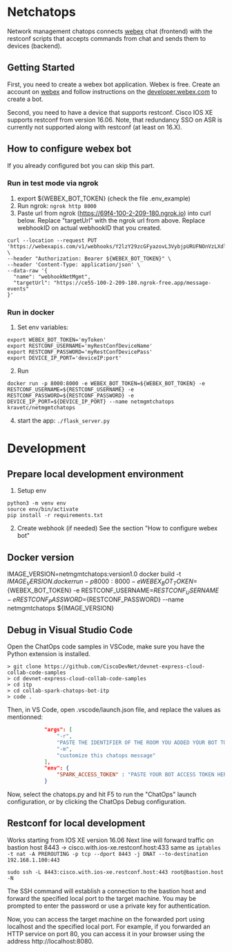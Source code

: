 # Netchatops
Network management chatops connects [webex](https://www.webex.com) chat (frontend) with the restconf scripts that accepts commands from chat and sends them to devices (backend).

## Getting Started

First, you need to create a webex bot application. Webex is free. Create an account on [webex](https://www.webex.com) and follow instructions on the [developer.webex.com](https://developer.webex.com/) to create a bot.

Second, you need to have a device that supports restconf. Cisco IOS XE supports restconf from version 16.06. Note, that redundancy SSO on ASR is currently not supported along with restconf (at least on 16.X).


## How to configure webex bot
If you already configured bot you can skip this part.

### Run in test mode via ngrok
1. export ${WEBEX_BOT_TOKEN} (check the file .env_example)
2. Run ngrok: `ngrok http 8000`
3. Paste url from ngrok (https://69f4-100-2-209-180.ngrok.io) into curl below. Replace "targetUrl" with the ngrok url from above. Replace webhookID on actual webhookID that you created. 
```
curl --location --request PUT 'https://webexapis.com/v1/webhooks/Y2lzY29zcGFyazovL3VybjpURUFNOnVzLXdlc3QtMl9yL1dFQkhPT0svNzlmN2Y4ZjYtZTBiNy00ZTI4LTlmZWYtMGQ3YTRlNTkyMGM3' \
--header "Authorization: Bearer ${WEBEX_BOT_TOKEN}" \
--header 'Content-Type: application/json' \
--data-raw '{
  "name": "webhookNetMgmt",
  "targetUrl": "https://ce55-100-2-209-180.ngrok-free.app/message-events"
}'
```


### Run in docker
1. Set env variables:
``` 
export WEBEX_BOT_TOKEN='myToken'
export RESTCONF_USERNAME='myRestConfDeviceName'
export RESTCONF_PASSWORD='myRestConfDevicePass'
export DEVICE_IP_PORT='deviceIP:port'
```

2. Run
```
docker run -p 8000:8000 -e WEBEX_BOT_TOKEN=${WEBEX_BOT_TOKEN} -e RESTCONF_USERNAME=${RESTCONF_USERNAME} -e RESTCONF_PASSWORD=${RESTCONF_PASSWORD} -e DEVICE_IP_PORT=${DEVICE_IP_PORT} --name netmgmtchatops kravetc/netmgmtchatops
```


4. start the app: `./flask_server.py`



# Development

## Prepare local development environment
1. Setup env
```
python3 -m venv env
source env/bin/activate
pip install -r requirements.txt
```

2. Create webhook (if needed)
See the section "How to configure webex bot"

## Docker version
IMAGE_VERSION=netmgmtchatops:version1.0
docker build -t ${IMAGE_VERSION} .
docker run -p 8000:8000 -e WEBEX_BOT_TOKEN=${WEBEX_BOT_TOKEN} -e RESTCONF_USERNAME=${RESTCONF_USERNAME} -e RESTCONF_PASSWORD=${RESTCONF_PASSWORD} --name netmgmtchatops ${IMAGE_VERSION}


## Debug in Visual Studio Code
Open the ChatOps code samples in VSCode, make sure you have the Python extension is installed.

```shell
> git clone https://github.com/CiscoDevNet/devnet-express-cloud-collab-code-samples
> cd devnet-express-cloud-collab-code-samples
> cd itp
> cd collab-spark-chatops-bot-itp
> code .
```

Then, in VS Code, open .vscode/launch.json file, and replace the values as mentionned:

```json
            "args": [
                "-r",
                "PASTE THE IDENTIFIER OF THE ROOM YOU ADDED YOUR BOT TO",
                "-m",
                "customize this chatops message"
            ],
            "env": {
                "SPARK_ACCESS_TOKEN" : "PASTE YOUR BOT ACCESS TOKEN HERE"
            }
```

Now, select the chatops.py 
and hit F5 to run the "ChatOps" launch configuration, or by clicking the ChatOps Debug configuration.


## Restconf for local development
Works starting from IOS XE version 16.06
Next line will forward traffic on bastion host 8443 -> cisco.with.ios-xe.restconf.host:433
same as `iptables -t nat -A PREROUTING -p tcp --dport 8443 -j DNAT --to-destination 192.168.1.100:443`

```
sudo ssh -L 8443:cisco.with.ios-xe.restconf.host:443 root@bastion.host -N
```
The SSH command will establish a connection to the bastion host and forward the specified local port to the target machine. You may be prompted to enter the password or use a private key for authentication.

Now, you can access the target machine on the forwarded port using localhost and the specified local port. For example, if you forwarded an HTTP service on port 80, you can access it in your browser using the address http://localhost:8080.
```



